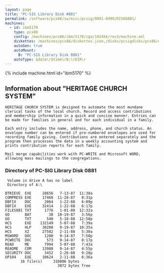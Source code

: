 ```yaml
---
layout: page
title: "PC-SIG Library Disk #881"
permalink: /software/pcx86/sw/misc/pcsig/0001-0999/DISK0881/
machines:
  - id: ibm5170
    type: pcx86
    config: /machines/pcx86/ibm/5170/cga/1024kb/rev3/machine.xml
    diskettes: /machines/pcx86/diskettes.json,/disks/pcsigdisks/pcx86/diskettes.json
    autoGen: true
    autoMount:
      B: "PC-SIG Library Disk 0881"
    autoType: $date\r$time\rB:\rDIR\r
---
```


{% include machine.html id="ibm5170" %}

## Information about "HERITAGE CHURCH SYSTEM"

    HERITAGE CHURCH SYSTEM is designed to automate the most mundane
    clerical tasks of the local church. Record and access contributions
    and membership information in a quick and concise manner. Entries can
    be made for families in general and for each individual in a family.
    
    Each entry includes the name, address, phone, and church status. An
    envelope number can be entered if pre-numbered envelopes are used for
    recording family giving. Contributions are entered separately and the
    program then processes the data in a weekly accounting system and
    prints contribution reports for each family.
    
    Mail merge capabilities work with PC-WRITE and Microsoft WORD,
    allowing mass mailings to the congregations.

### Directory of PC-SIG Library Disk 0881

     Volume in drive A has no label
     Directory of A:\

    BTRIEVE  EXE     28656   7-13-87  11:38a
    COMPRESS EXE     17468  11-28-87   8:31p
    DBFIX    DOC      2064   1-22-88   6:09p
    DBFIX    EXE     32414   1-22-88   6:17p
    FILES881 TXT      1776   1-01-80  12:32a
    GO       BAT        38  10-19-87   3:56p
    GO       TXT       540   5-18-88  12:58p
    HCS      EXE    132149   5-07-88   7:39a
    HCS      HLP     30208   9-19-87  10:35a
    HCS      XZ      27582   2-11-88   5:30a
    MSWORD   DOC      1280   9-14-87   7:50p
    PCWRITE  DOC       573   9-14-87   8:17p
    READ     ME       7994   5-07-88   7:43a
    README   COM     13988   9-14-87   4:55p
    SECURITY DOC      3452   2-26-88   9:28p
    UP104    EXE     10624   2-11-88   6:36a
           16 file(s)     310806 bytes
                            3072 bytes free
